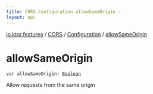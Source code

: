 ```yaml
---
title: CORS.Configuration.allowSameOrigin - 
layout: api
---
```


<div class='api-docs-breadcrumbs'><a href="../../index.html">io.ktor.features</a> / <a href="../index.html">CORS</a> / <a href="index.html">Configuration</a> / <a href="./allow-same-origin.html">allowSameOrigin</a></div>

# allowSameOrigin

<div class="signature"><code><span class="keyword">var </span><span class="identifier">allowSameOrigin</span><span class="symbol">: </span><a href="https://kotlinlang.org/api/latest/jvm/stdlib/kotlin/-boolean/index.html"><span class="identifier">Boolean</span></a></code></div>

Allow requests from the same origin

